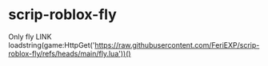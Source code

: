 # scrip-roblox-fly
Only fly
LINK loadstring(game:HttpGet('https://raw.githubusercontent.com/FeriEXP/scrip-roblox-fly/refs/heads/main/fly.lua'))()
